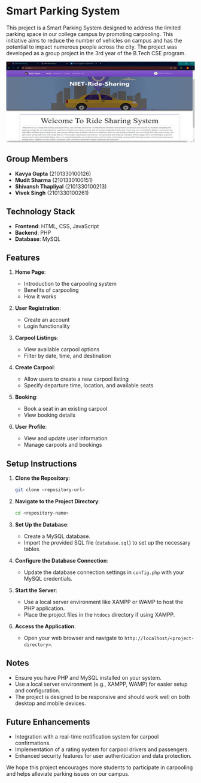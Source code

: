 # Smart Parking System

This project is a Smart Parking System designed to address the limited parking space in our college campus by promoting carpooling. This initiative aims to reduce the number of vehicles on campus and has the potential to impact numerous people across the city. The project was developed as a group project in the 3rd year of the B.Tech CSE program.

![Home Page](/HomePage.jpg?raw=true "Home Page")

## Group Members

- **Kavya Gupta** (2101330100126)
- **Mudit Sharma** (2101330100151)
- **Shivansh Thapliyal** (2101330100213)
- **Vivek Singh** (2101330100261)

## Technology Stack

- **Frontend**: HTML, CSS, JavaScript
- **Backend**: PHP
- **Database**: MySQL

## Features

1. **Home Page**: 
   - Introduction to the carpooling system
   - Benefits of carpooling
   - How it works

2. **User Registration**:
   - Create an account
   - Login functionality

3. **Carpool Listings**:
   - View available carpool options
   - Filter by date, time, and destination

4. **Create Carpool**:
   - Allow users to create a new carpool listing
   - Specify departure time, location, and available seats

5. **Booking**:
   - Book a seat in an existing carpool
   - View booking details

6. **User Profile**:
   - View and update user information
   - Manage carpools and bookings

## Setup Instructions

1. **Clone the Repository**:
    ```bash
    git clone <repository-url>
    ```

2. **Navigate to the Project Directory**:
    ```bash
    cd <repository-name>
    ```

3. **Set Up the Database**:
   - Create a MySQL database.
   - Import the provided SQL file (`database.sql`) to set up the necessary tables.

4. **Configure the Database Connection**:
   - Update the database connection settings in `config.php` with your MySQL credentials.

5. **Start the Server**:
   - Use a local server environment like XAMPP or WAMP to host the PHP application.
   - Place the project files in the `htdocs` directory if using XAMPP.

6. **Access the Application**:
   - Open your web browser and navigate to `http://localhost/<project-directory>`.

## Notes

- Ensure you have PHP and MySQL installed on your system.
- Use a local server environment (e.g., XAMPP, WAMP) for easier setup and configuration.
- The project is designed to be responsive and should work well on both desktop and mobile devices.

## Future Enhancements

- Integration with a real-time notification system for carpool confirmations.
- Implementation of a rating system for carpool drivers and passengers.
- Enhanced security features for user authentication and data protection.

We hope this project encourages more students to participate in carpooling and helps alleviate parking issues on our campus.
